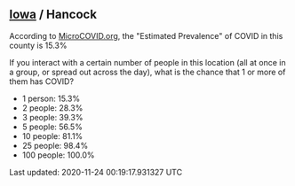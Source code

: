 
## [Iowa](/united-states/iowa) / Hancock

According to [MicroCOVID.org](http://microcovid.org),
the "Estimated Prevalence" of COVID in this county is 15.3%

If you interact with a certain number of people in this location
(all at once in a group, or spread out across the day), what is the chance that
1 or more of them has COVID?

- 1 person: 15.3%
- 2 people: 28.3%
- 3 people: 39.3%
- 5 people: 56.5%
- 10 people: 81.1%
- 25 people: 98.4%
- 100 people: 100.0%

Last updated: 2020-11-24 00:19:17.931327 UTC
